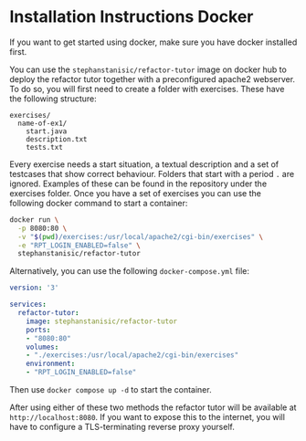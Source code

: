 # Installation Instructions Docker
If you want to get started using docker, make sure you have docker installed first.

You can use the `stephanstanisic/refactor-tutor` image on docker hub to deploy the refactor tutor together with a preconfigured apache2 webserver.
To do so, you will first need to create a folder with exercises. These have the following structure:

```
exercises/
  name-of-ex1/
    start.java
    description.txt
    tests.txt
```

Every exercise needs a start situation, a textual description and a set of testcases that show correct behaviour. Folders that start with a period `.` are ignored. Examples of these can be found in the repository under the exercises folder.
Once you have a set of exercises you can use the following docker command to start a container:

```bash
docker run \
  -p 8080:80 \
  -v "$(pwd)/exercises:/usr/local/apache2/cgi-bin/exercises" \
  -e "RPT_LOGIN_ENABLED=false" \
  stephanstanisic/refactor-tutor
```

Alternatively, you can use the following `docker-compose.yml` file:

```yaml
version: '3'

services:
  refactor-tutor:
    image: stephanstanisic/refactor-tutor
    ports:
    - "8080:80"
    volumes:
    - "./exercises:/usr/local/apache2/cgi-bin/exercises"
    environment:
    - "RPT_LOGIN_ENABLED=false"
```

Then use `docker compose up -d` to start the container.

After using either of these two methods the refactor tutor will be available at `http://localhost:8080`. If you want to expose this to the internet, you will have to configure a TLS-terminating reverse proxy yourself.


